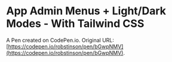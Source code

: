 # App Admin Menus + Light/Dark Modes - With Tailwind CSS

A Pen created on CodePen.io. Original URL: [https://codepen.io/robstinson/pen/bGwpNMV](https://codepen.io/robstinson/pen/bGwpNMV).


